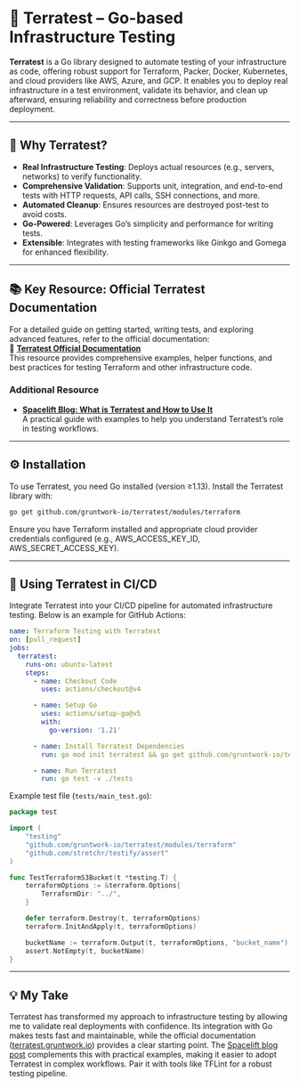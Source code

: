 # 🧪 Terratest – Go-based Infrastructure Testing

**Terratest** is a Go library designed to automate testing of your infrastructure as code, offering robust support for Terraform, Packer, Docker, Kubernetes, and cloud providers like AWS, Azure, and GCP. It enables you to deploy real infrastructure in a test environment, validate its behavior, and clean up afterward, ensuring reliability and correctness before production deployment.

---

## 🌟 Why Terratest?

- **Real Infrastructure Testing**: Deploys actual resources (e.g., servers, networks) to verify functionality.
- **Comprehensive Validation**: Supports unit, integration, and end-to-end tests with HTTP requests, API calls, SSH connections, and more.
- **Automated Cleanup**: Ensures resources are destroyed post-test to avoid costs.
- **Go-Powered**: Leverages Go’s simplicity and performance for writing tests.
- **Extensible**: Integrates with testing frameworks like Ginkgo and Gomega for enhanced flexibility.

---

## 📚 Key Resource: Official Terratest Documentation

For a detailed guide on getting started, writing tests, and exploring advanced features, refer to the official documentation:  
📖 [**Terratest Official Documentation**](https://terratest.gruntwork.io)  
This resource provides comprehensive examples, helper functions, and best practices for testing Terraform and other infrastructure code.

### Additional Resource
- [**Spacelift Blog: What is Terratest and How to Use It**](https://spacelift.io/blog/what-is-terratest)  
  A practical guide with examples to help you understand Terratest’s role in testing workflows.

---

## ⚙️ Installation

To use Terratest, you need Go installed (version ≥1.13). Install the Terratest library with:

```bash
go get github.com/gruntwork-io/terratest/modules/terraform
```

Ensure you have Terraform installed and appropriate cloud provider credentials configured (e.g., AWS_ACCESS_KEY_ID, AWS_SECRET_ACCESS_KEY).

---

## 🚀 Using Terratest in CI/CD

Integrate Terratest into your CI/CD pipeline for automated infrastructure testing. Below is an example for GitHub Actions:

```yaml
name: Terraform Testing with Terratest
on: [pull_request]
jobs:
  terratest:
    runs-on: ubuntu-latest
    steps:
      - name: Checkout Code
        uses: actions/checkout@v4

      - name: Setup Go
        uses: actions/setup-go@v5
        with:
          go-version: '1.21'

      - name: Install Terratest Dependencies
        run: go mod init terratest && go get github.com/gruntwork-io/terratest/modules/terraform

      - name: Run Terratest
        run: go test -v ./tests
```

Example test file (`tests/main_test.go`):

```go
package test

import (
    "testing"
    "github.com/gruntwork-io/terratest/modules/terraform"
    "github.com/stretchr/testify/assert"
)

func TestTerraformS3Bucket(t *testing.T) {
    terraformOptions := &terraform.Options{
        TerraformDir: "../",
    }

    defer terraform.Destroy(t, terraformOptions)
    terraform.InitAndApply(t, terraformOptions)

    bucketName := terraform.Output(t, terraformOptions, "bucket_name")
    assert.NotEmpty(t, bucketName)
}
```

---

## 💡 My Take

Terratest has transformed my approach to infrastructure testing by allowing me to validate real deployments with confidence. Its integration with Go makes tests fast and maintainable, while the official documentation ([terratest.gruntwork.io](https://terratest.gruntwork.io)) provides a clear starting point. The [Spacelift blog post](https://spacelift.io/blog/what-is-terratest) complements this with practical examples, making it easier to adopt Terratest in complex workflows. Pair it with tools like TFLint for a robust testing pipeline.